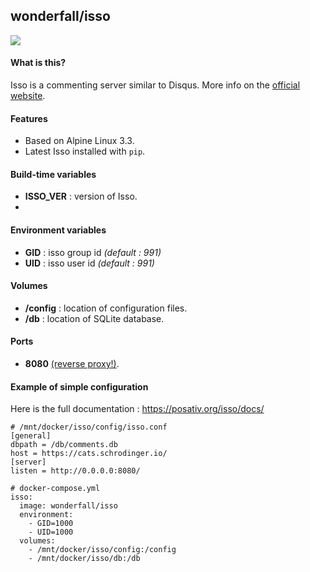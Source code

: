 ## wonderfall/isso

![](https://i.goopics.net/q1.png)


#### What is this?
Isso is a commenting server similar to Disqus. More info on the [official website](https://posativ.org/isso/).

#### Features
- Based on Alpine Linux 3.3.
- Latest Isso installed with `pip`.

#### Build-time variables
- **ISSO_VER** : version of Isso.
- 
#### Environment variables
- **GID** : isso group id *(default : 991)*
- **UID** : isso user id *(default : 991)*

#### Volumes
- **/config** : location of configuration files.
- **/db** : location of SQLite database.

#### Ports
- **8080** [(reverse proxy!)](https://github.com/hardware/mailserver/wiki/Reverse-proxy-configuration).

#### Example of simple configuration
Here is the full documentation : https://posativ.org/isso/docs/

```
# /mnt/docker/isso/config/isso.conf
[general]
dbpath = /db/comments.db
host = https://cats.schrodinger.io/
[server]
listen = http://0.0.0.0:8080/

# docker-compose.yml
isso:
  image: wonderfall/isso
  environment:
    - GID=1000
    - UID=1000
  volumes:
    - /mnt/docker/isso/config:/config
    - /mnt/docker/isso/db:/db
```